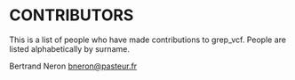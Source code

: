 CONTRIBUTORS
============

This is a list of people who have made contributions to grep_vcf.
People are listed alphabetically by surname.

Bertrand Neron <bneron@pasteur.fr>